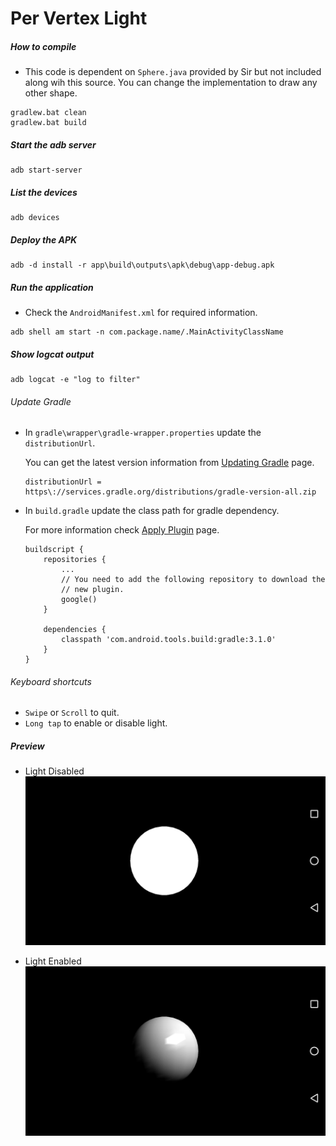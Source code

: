# Per Vertex Light

##### How to compile

-   This code is dependent on `Sphere.java` provided by Sir but not included along wih this source. You can change the implementation to draw any other shape.

```
gradlew.bat clean
gradlew.bat build
```

##### Start the adb server

```
adb start-server
```

##### List the devices

```
adb devices
```

##### Deploy the APK

```
adb -d install -r app\build\outputs\apk\debug\app-debug.apk
```

##### Run the application

-   Check the `AndroidManifest.xml` for required information.

```
adb shell am start -n com.package.name/.MainActivityClassName
```

##### Show logcat output

```
adb logcat -e "log to filter"
```

###### Update Gradle

-   In `gradle\wrapper\gradle-wrapper.properties` update the `distributionUrl`.

    You can get the latest version information from [Updating Gradle](https://developer.android.com/studio/releases/gradle-plugin#updating-gradle) page.

    ```
    distributionUrl = https\://services.gradle.org/distributions/gradle-version-all.zip
    ```

-   In `build.gradle` update the class path for gradle dependency.

    For more information check [Apply Plugin](https://developer.android.com/studio/build/gradle-plugin-3-0-0-migration#apply_plugin) page.

    ```
    buildscript {
        repositories {
            ...
            // You need to add the following repository to download the
            // new plugin.
            google()
        }

        dependencies {
            classpath 'com.android.tools.build:gradle:3.1.0'
        }
    }
    ```

###### Keyboard shortcuts

-   `Swipe` or `Scroll` to quit.
-   `Long tap` to enable or disable light.

##### Preview

-   Light Disabled
    ![lightDisabled][light-disabled-image]

-   Light Enabled
    ![lightEnabled][light-enabled-image]

[//]: # "Image declaration"
[light-disabled-image]: ./preview/lightDisabled.png "Light Disabled"
[light-enabled-image]: ./preview/lightEnabled.png "Light Enabled"
